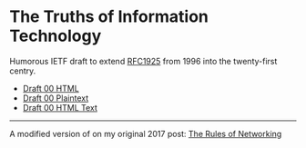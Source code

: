 # The Truths of Information Technology
Humorous IETF draft to extend [RFC1925](https://datatracker.ietf.org/doc/html/rfc1925) from 1996 into the twenty-first centry.
- [Draft 00 HTML](https://www.ietf.org/archive/id/draft-davis-dispatch-the-truths-of-it-00.html)
- [Draft 00 Plaintext](https://www.ietf.org/archive/id/draft-davis-dispatch-the-truths-of-it-00.txt)
- [Draft 00 HTML Text](https://datatracker.ietf.org/doc/html/draft-davis-dispatch-the-truths-of-it-00)
---

A modified version of on my original 2017 post: [The Rules of Networking](http://kyzer.me/the-rules-of-networking/)
